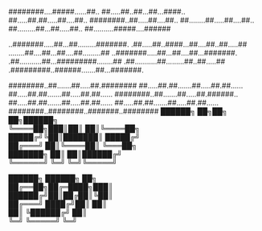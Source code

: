 ########....#####......##..
##.....##..##...##...####..
##.....##.##.....##....##..
########..##.....##....##..
##........##.....##....##..
##.........##...##.....##..
##..........#####....######


..#######.....##...##.........#######.
.##.....##..####...##....##..##.....##
........##....##...##....##.........##
..#######.....##...##....##...#######.
.##...........##...#########........##
.##...........##.........##..##.....##
.#########..######.......##...#######.


########..##.......##.....##.########
##.....##.##.......##.....##.##......
##.....##.##.......##.....##.##......
########..##.......##.....##.######..
##.....##.##.......##.....##.##......
##.....##.##.......##.....##.##......
########..########..#######..########
██████╗  ██╗██╗  ██╗██████╗                      
╚════██╗███║██║  ██║╚════██╗                     
 █████╔╝╚██║███████║ █████╔╝                     
██╔═══╝  ██║╚════██║ ╚═══██╗                     
███████╗ ██║     ██║██████╔╝                     
╚══════╝ ╚═╝     ╚═╝╚═════╝                      
                                                 
██████╗  ██████╗  ██╗                            
██╔══██╗██╔═████╗███║                            
██████╔╝██║██╔██║╚██║                            
██╔═══╝ ████╔╝██║ ██║                            
██║     ╚██████╔╝ ██║                            
╚═╝      ╚═════╝  ╚═╝                            
                                                 
